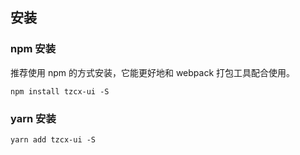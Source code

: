 ## 安装

### npm 安装
推荐使用 npm 的方式安装，它能更好地和 webpack 打包工具配合使用。
```
npm install tzcx-ui -S
```

### yarn 安装

```
yarn add tzcx-ui -S
```